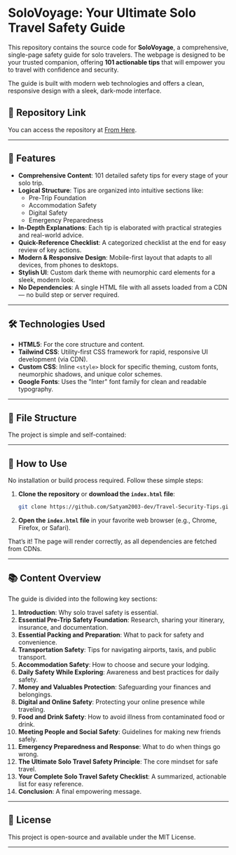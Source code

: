# SoloVoyage: Your Ultimate Solo Travel Safety Guide

This repository contains the source code for **SoloVoyage**, a comprehensive, single-page safety guide for solo travelers. The webpage is designed to be your trusted companion, offering **101 actionable tips** that will empower you to travel with confidence and security.

The guide is built with modern web technologies and offers a clean, responsive design with a sleek, dark-mode interface.

## 📂 Repository Link

You can access the repository at [From Here](https://github.com/Satyam2003-dev/Travel-Security-Tips.git).

---

## 🌟 Features

- **Comprehensive Content**: 101 detailed safety tips for every stage of your solo trip.
- **Logical Structure**: Tips are organized into intuitive sections like:
  - Pre-Trip Foundation
  - Accommodation Safety
  - Digital Safety
  - Emergency Preparedness
- **In-Depth Explanations**: Each tip is elaborated with practical strategies and real-world advice.
- **Quick-Reference Checklist**: A categorized checklist at the end for easy review of key actions.
- **Modern & Responsive Design**: Mobile-first layout that adapts to all devices, from phones to desktops.
- **Stylish UI**: Custom dark theme with neumorphic card elements for a sleek, modern look.
- **No Dependencies**: A single HTML file with all assets loaded from a CDN — no build step or server required.

---

## 🛠️ Technologies Used

- **HTML5**: For the core structure and content.
- **Tailwind CSS**: Utility-first CSS framework for rapid, responsive UI development (via CDN).
- **Custom CSS**: Inline `<style>` block for specific theming, custom fonts, neumorphic shadows, and unique color schemes.
- **Google Fonts**: Uses the "Inter" font family for clean and readable typography.

---

## 📂 File Structure

The project is simple and self-contained:


---

## 🚀 How to Use

No installation or build process required. Follow these simple steps:

1. **Clone the repository** or **download the `index.html` file**:

    ```bash
    git clone https://github.com/Satyam2003-dev/Travel-Security-Tips.git
    ```

2. **Open the `index.html` file** in your favorite web browser (e.g., Chrome, Firefox, or Safari).

That’s it! The page will render correctly, as all dependencies are fetched from CDNs.

---

## 📚 Content Overview

The guide is divided into the following key sections:

1. **Introduction**: Why solo travel safety is essential.
2. **Essential Pre-Trip Safety Foundation**: Research, sharing your itinerary, insurance, and documentation.
3. **Essential Packing and Preparation**: What to pack for safety and convenience.
4. **Transportation Safety**: Tips for navigating airports, taxis, and public transport.
5. **Accommodation Safety**: How to choose and secure your lodging.
6. **Daily Safety While Exploring**: Awareness and best practices for daily safety.
7. **Money and Valuables Protection**: Safeguarding your finances and belongings.
8. **Digital and Online Safety**: Protecting your online presence while traveling.
9. **Food and Drink Safety**: How to avoid illness from contaminated food or drink.
10. **Meeting People and Social Safety**: Guidelines for making new friends safely.
11. **Emergency Preparedness and Response**: What to do when things go wrong.
12. **The Ultimate Solo Travel Safety Principle**: The core mindset for safe travel.
13. **Your Complete Solo Travel Safety Checklist**: A summarized, actionable list for easy reference.
14. **Conclusion**: A final empowering message.

---

## 📄 License

This project is open-source and available under the MIT License.

---

